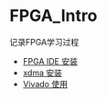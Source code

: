 # FPGA_Intro

记录FPGA学习过程

- [FPGA IDE 安装](ide_install.md)
- [xdma 安装](build_xdma.md)
- [Vivado 使用](use_vivado.md)
